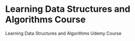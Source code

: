 # Learning Data Structures and Algorithms Course
Learning Data Structures and Algorithms Udemy Course
